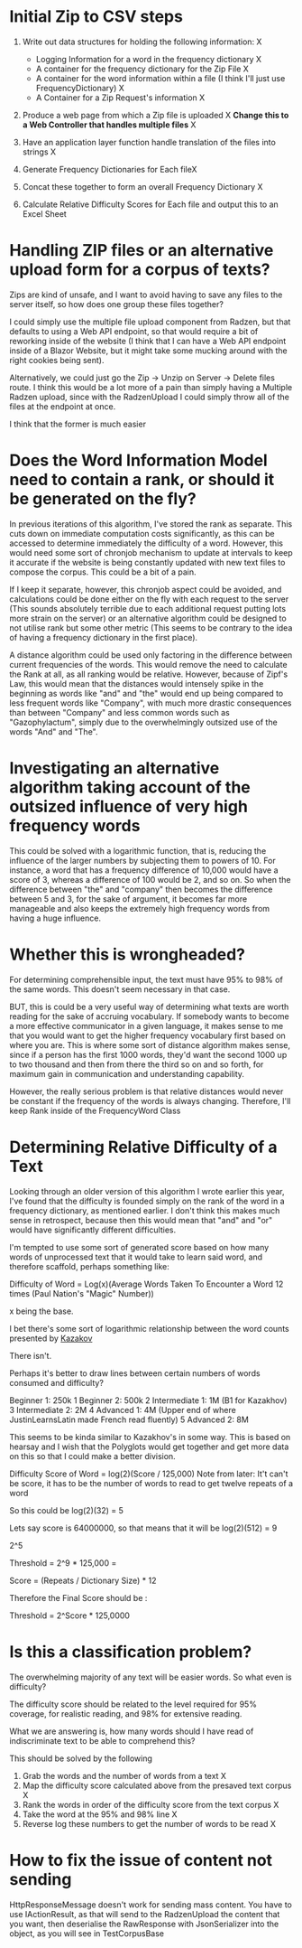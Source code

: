 # Initial Zip to CSV steps

1) Write out data structures for holding the following information: X
    - Logging Information for a word in the frequency dictionary X
    - A container for the frequency dictionary for the Zip File X
    - A container for the word information within a file (I think I'll just use FrequencyDictionary) X
    - A Container for a Zip Request's information X

2) Produce a web page from which a Zip file is uploaded X **Change this to a Web Controller that handles multiple files** X
3) Have an application layer function handle translation of the files into strings X
4) Generate Frequency Dictionaries for Each fileX
5) Concat these together to form an overall Frequency Dictionary X  
6) Calculate Relative Difficulty Scores for Each file and output this to an Excel Sheet 

# Handling ZIP files or an alternative upload form for a corpus of texts?
Zips are kind of unsafe, and I want to avoid having to save any files to the server itself, so how does one group these files together?

I could simply use the multiple file upload component from Radzen, but that defaults to using a Web API endpoint, so that would require a bit of reworking inside of the website (I think that I can have a Web API endpoint inside of a Blazor Website, but it might take some mucking around with the right cookies being sent).

Alternatively, we could just go the Zip -> Unzip on Server -> Delete files route. I think this would be a lot more of a pain than simply having a Multiple Radzen upload, since with the RadzenUpload I could simply throw all of the files at the endpoint at once. 

I think that the former is much easier 

# Does the Word Information Model need to contain a rank, or should it be generated on the fly?

In previous iterations of this algorithm, I've stored the rank as separate. This cuts down on immediate computation costs significantly, as this can be accessed to determine immediately the difficulty of a word. However, this would need some sort of chronjob mechanism to update at intervals to keep it accurate if the website is being constantly updated with new text files to compose the corpus. This could be a bit of a pain. 

If I keep it separate, however, this chronjob aspect could be avoided, and calculations could be done either on the fly with each request to the server (This sounds absolutely terrible due to each additional request putting lots more strain on the server) or an alternative algorithm could be designed to not utilise rank but some other metric (This seems to be contrary to the idea of having a frequency dictionary in the first place).

A distance algorithm could be used only factoring in the difference between current frequencies of the words. This would remove the need to calculate the Rank at all, as all ranking would be relative. However, because of Zipf's Law, this would mean that the distances would intensely spike in the beginning as words like "and" and "the" would end up being compared to less frequent words like "Company", with much more drastic consequences than between "Company" and less common words such as "Gazophylactum", simply due to the overwhelmingly outsized use of the words "And" and "The". 

# Investigating an alternative algorithm taking account of the outsized influence of very high frequency words

This could be solved with a logarithmic function, that is, reducing the influence of the larger numbers by subjecting them to powers of 10. For instance, a word that has a frequency difference of 10,000 would have a score of 3, whereas a difference of 100 would be 2, and so on. So when the difference between "the" and "company" then becomes the difference between 5 and 3, for the sake of argument, it becomes far more manageable and also keeps the extremely high frequency words from having a huge influence. 

# Whether this is wrongheaded?

For determining comprehensible input, the text must have 95% to 98% of the same words. This doesn't seem necessary in that case. 

BUT, this is could be a very useful way of determining what texts are worth reading for the sake of accruing vocabulary. If somebody wants to become a more effective communicator in a given language, it makes sense to me that you would want to get the higher frequency vocabulary first based on where you are. This is where some sort of distance algorithm makes sense, since if a person has the first 1000 words, they'd want the second 1000 up to two thousand and then from there the third so on and so forth, for maximum gain in communication and understanding capability. 


However, the really serious problem is that relative distances would never be constant if the frequency of the words is always changing. Therefore, I'll keep Rank inside of the FrequencyWord Class

# Determining Relative Difficulty of a Text

Looking through an older version of this algorithm I wrote earlier this year, I've found that the difficulty is founded simply on the rank of the word in a frequency dictionary, as mentioned earlier. I don't think this makes much sense in retrospect, because then this would mean that "and" and "or" would have significantly different difficulties.

I'm tempted to use some sort of generated score based on how many words of unprocessed text that it would take to learn said word, and therefore scaffold, perhaps something like:

Difficulty of Word = Log(x)(Average Words Taken To Encounter a Word 12 times (Paul Nation's "Magic" Number))

x being the base. 

I bet there's some sort of logarithmic relationship between the word counts presented by [Kazakov](https://www.academia.edu/49862484/How_much_input_do_we_need_to_learn_a_language) 

There isn't.

Perhaps it's better to draw lines between certain numbers of words consumed and difficulty?

Beginner 1: 250k 1
Beginner 2: 500k 2
Intermediate 1: 1M (B1 for Kazakhov) 3 
Intermediate 2: 2M 4
Advanced 1: 4M (Upper end of where JustinLearnsLatin made French read fluently) 5
Advanced 2: 8M 

This seems to be kinda similar to Kazakhov's in some way. This is based on hearsay and I wish that the Polyglots would get together and get more data on this so that I could make a better division. 

Difficulty Score of Word = log(2)(Score / 125,000) Note from later: It't can't be score, it has to be the number of words to read to 
get twelve repeats of a word 

So this could be log(2)(32) = 5 

Lets say score is 64000000, so that means that it will be log(2)(512) = 9

2^5 

Threshold = 2^9 * 125,000 = 

Score = (Repeats / Dictionary Size)  * 12

Therefore the Final Score should be :

Threshold = 2^Score * 125,0000

# Is this a classification problem?

The overwhelming majority of any text will be easier words. So what even is difficulty?

The difficulty score should be related to the level required for 95% coverage, for realistic reading, and 98% for extensive reading. 

What we are answering is, how many words should I have read of indiscriminate text to be able to comprehend this?

This should be solved by the following

1) Grab the words and the number of words from a text X
2) Map the difficulty score calculated above from the presaved text corpus X
3) Rank the words in order of the difficulty score from the text corpus X
4) Take the word at the 95% and 98% line X
5) Reverse log these numbers to get the number of words to be read X



# How to fix the issue of content not sending

HttpResponseMessage doesn't work for sending mass content. You have to use IActionResult, as that will send to the RadzenUpload the content that you want, then deserialise the RawResponse with JsonSerializer into the object, as you will see in TestCorpusBase